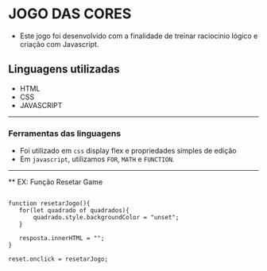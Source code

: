 # JOGO DAS CORES

- Este jogo foi desenvolvido com a finalidade de treinar raciocinio lógico e criação com Javascript.

## Linguagens utilizadas
- HTML
- CSS
- JAVASCRIPT

---
 
 ### Ferramentas das linguagens

 - Foi utilizado em `css` display flex e  propriedades simples de edição
 - Em `javascript`, utilizamos `FOR`, `MATH` e `FUNCTION`.

 ---

 ** EX: Função Resetar Game

 ~~~

function resetarJogo(){
    for(let quadrado of quadrados){
        quadrado.style.backgroundColor = "unset";
    }

    resposta.innerHTML = "";
}

reset.onclick = resetarJogo;

~~~